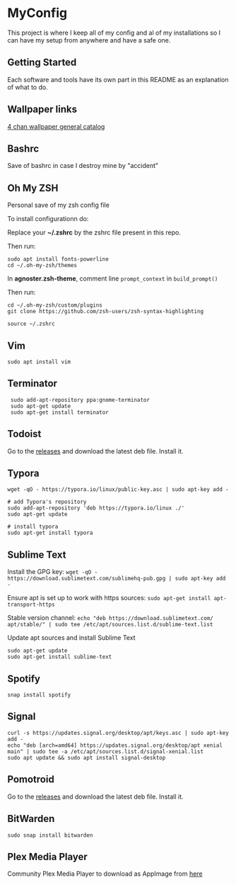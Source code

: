 # MyConfig

This project is where I keep all of my config and al of my installations so I can have my setup from anywhere and have a safe one.

## Getting Started
Each software and tools have its own part in this README as an explanation of what to do.


## Wallpaper links
[4 chan wallpaper general catalog](https://boards.4chan.org/wg/catalog)

## Bashrc
Save of bashrc in case I destroy mine by "accident"

## Oh My ZSH
Personal save of my zsh config file

To install configurationn do:

Replace your **~/.zshrc** by the zshrc file present in this repo.

Then run:
```
sudo apt install fonts-powerline
cd ~/.oh-my-zsh/themes
```

In **agnoster.zsh-theme**, comment line `prompt_context` in `build_prompt()`

Then run:
```
cd ~/.oh-my-zsh/custom/plugins
git clone https://github.com/zsh-users/zsh-syntax-highlighting

source ~/.zshrc
```

## Vim
`sudo apt install vim`

## Terminator
```
 sudo add-apt-repository ppa:gnome-terminator
 sudo apt-get update
 sudo apt-get install terminator
 ```
 
 ## Todoist
 Go to the [releases](https://github.com/KryDos/todoist-linux/releases) and download the latest deb file.
 Install it.
 
 ## Typora
 ```
 wget -qO - https://typora.io/linux/public-key.asc | sudo apt-key add -

# add Typora's repository
sudo add-apt-repository 'deb https://typora.io/linux ./'
sudo apt-get update

# install typora
sudo apt-get install typora
```
## Sublime Text
Install the GPG key:
`wget -qO - https://download.sublimetext.com/sublimehq-pub.gpg | sudo apt-key add -`

Ensure apt is set up to work with https sources:
`sudo apt-get install apt-transport-https`

Stable version channel:
`echo "deb https://download.sublimetext.com/ apt/stable/" | sudo tee /etc/apt/sources.list.d/sublime-text.list`

Update apt sources and install Sublime Text
```
sudo apt-get update
sudo apt-get install sublime-text
```

## Spotify
`snap install spotify`

## Signal
```
curl -s https://updates.signal.org/desktop/apt/keys.asc | sudo apt-key add -
echo "deb [arch=amd64] https://updates.signal.org/desktop/apt xenial main" | sudo tee -a /etc/apt/sources.list.d/signal-xenial.list
sudo apt update && sudo apt install signal-desktop
```

## Pomotroid
Go to the [releases](https://github.com/Splode/pomotroid/releases) and download the latest deb file.
Install it.

## BitWarden
`sudo snap install bitwarden`

## Plex Media Player
Community Plex Media Player to download as AppImage from [here](https://knapsu.eu/plex/)
